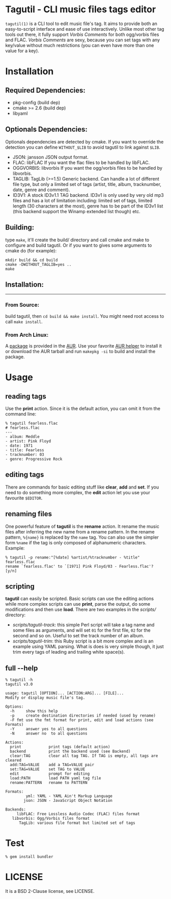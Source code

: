 Tagutil - CLI music files tags editor
=====================================

`tagutil(1)` is a CLI tool to edit music file's tag. It aims to provide both an
easy-to-script interface and ease of use interactively. Unlike most other tag
tools out there, it fully support _Vorbis Comments_ for both ogg/vorbis files
and FLAC. _Vorbis Comments_ are sexy, because you can set tags with any
key/value without much restrictions (you can even have more than one value for
a key).

Installation
============

Required Dependencies:
----------------------

- pkg-config (build dep)
- cmake >= 2.6 (build dep)
- libyaml

Optionals Dependencies:
----------------------

Optionals dependencies are detected by cmake. If you want to override the
detection you can define `WITHOUT_$LIB` to avoid tagutil to link against
`$LIB`.

- JSON: jansson
    JSON output format.
- FLAC: libFLAC
    If you want the flac files to be handled by libFLAC.
- OGGVORBIS: libvorbis
    If you want the ogg/vorbis files to be handled by libvorbis.
- TAGLIB: TagLib (>=1.5)
    Generic backend. Can handle a lot of different file type, but only a
    limited set of tags (artist, title, album, tracknumber, date, genre and
    comment).
- ID3V1:
    A stock ID3v1.1 TAG backend. ID3v1 is only used by very old mp3 files and
    has a lot of limitation including: limited set of tags, limited length (30
    characters at the most), genre has to be part of the ID3v1 list (this
    backend support the Winamp extended list though) etc.


Building:
---------

type `make`, it'll create the build/ directory and call cmake and make to
configure and build tagutil. Or if you want to gives some arguments to
cmake do (for example):
```
mkdir build && cd build
cmake -DWITHOUT_TAGLIB=yes ..
make
```

## Installation:
----------

### From Source:

build tagutil, then `cd build && make install`. You might need root access
to call `make install`.

### From Arch Linux:

A [package](https://aur.archlinux.org/packages/tagutil/) is provided in the
[AUR](https://wiki.archlinux.org/index.php/AUR). Use your favorite [AUR
helper](https://wiki.archlinux.org/index.php/AUR_helpers)
to install it or download the AUR tarball and run `makepkg -si` to build and
install the package.

Usage
=====

reading tags
------------
Use the **print** action. Since it is the default action, you can omit it from
the command line:

```
% tagutil fearless.flac
# fearless.flac
---
- album: Meddle
- artist: Pink Floyd
- date: 1971
- title: Fearless
- tracknumber: 03
- genre: Progressive Rock
```

editing tags
------------
There are commands for basic editing stuff like **clear**, **add** and **set**.
If you need to do something more complex, the **edit** action let you use your
favourite `$EDITOR`.

renaming files
--------------
One powerful feature of **tagutil** is the **rename** action. It rename the
music files after inferring the new name from a rename pattern. In the rename
pattern, `%{name}` is replaced by the `name` tag. You can also use the simpler
form `%name` if the tag is only composed of alphanumeric characters. Example:

```
% tagutil -p rename:"[%date] %artist/%tracknumber - %title" fearless.flac
rename `fearless.flac' to `[1971] Pink Floyd/03 - Fearless.flac'? [y/n]
```

scripting
---------
**tagutil** can easily be scripted. Basic scripts can use the editing actions
while more complex scripts can use **print**, parse the output, do some
modifications and then use **load**. There are two examples in the _scripts/_
directory:

* _scripts/tagutil-track_: this simple Perl script will take a tag name and
  some files as arguments, and will set `01` for the first file, `02` for the
  second and so on. Useful to set the track number of an album.
* _scripts/tagutil-trim_: this Ruby script is a bit more complex and is an
  example using YAML parsing. What is does is very simple though, it just trim
  every tags of leading and trailing white space(s).

full --help
-----------

```
% tagutil -h
tagutil v3.0

usage: tagutil [OPTION]... [ACTION:ARG]... [FILE]...
Modify or display music file's tag.

Options:
  -h     show this help
  -p     create destination directories if needed (used by rename)
  -F fmt use the fmt format for print, edit and load actions (see Formats)
  -Y     answer yes to all questions
  -N     answer no  to all questions

Actions:
  print            print tags (default action)
  backend          print the backend used (see Backend)
  clear:TAG        clear all tag TAG. If TAG is empty, all tags are cleared
  add:TAG=VALUE    add a TAG=VALUE pair
  set:TAG=VALUE    set TAG to VALUE
  edit             prompt for editing
  load:PATH        load PATH yaml tag file
  rename:PATTERN   rename to PATTERN

Formats:
         yml: YAML - YAML Ain't Markup Language
        json: JSON - JavaScript Object Notation

Backends:
     libFLAC: Free Lossless Audio Codec (FLAC) files format
   libvorbis: Ogg/Vorbis files format
      TagLib: various file format but limited set of tags
```

Test
====
```
% gem install bundler
```

LICENSE
=======
It is a BSD 2-Clause license, see LICENSE.
